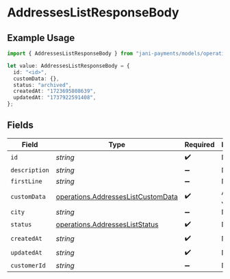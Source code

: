 # AddressesListResponseBody

## Example Usage

```typescript
import { AddressesListResponseBody } from "jani-payments/models/operations";

let value: AddressesListResponseBody = {
  id: "<id>",
  customData: {},
  status: "archived",
  createdAt: "1723695808639",
  updatedAt: "1737922591408",
};
```

## Fields

| Field                                                                                    | Type                                                                                     | Required                                                                                 | Description                                                                              |
| ---------------------------------------------------------------------------------------- | ---------------------------------------------------------------------------------------- | ---------------------------------------------------------------------------------------- | ---------------------------------------------------------------------------------------- |
| `id`                                                                                     | *string*                                                                                 | :heavy_check_mark:                                                                       | N/A                                                                                      |
| `description`                                                                            | *string*                                                                                 | :heavy_minus_sign:                                                                       | N/A                                                                                      |
| `firstLine`                                                                              | *string*                                                                                 | :heavy_minus_sign:                                                                       | N/A                                                                                      |
| `customData`                                                                             | [operations.AddressesListCustomData](../../models/operations/addresseslistcustomdata.md) | :heavy_check_mark:                                                                       | Any valid JSON value                                                                     |
| `city`                                                                                   | *string*                                                                                 | :heavy_minus_sign:                                                                       | N/A                                                                                      |
| `status`                                                                                 | [operations.AddressesListStatus](../../models/operations/addressesliststatus.md)         | :heavy_check_mark:                                                                       | N/A                                                                                      |
| `createdAt`                                                                              | *string*                                                                                 | :heavy_check_mark:                                                                       | N/A                                                                                      |
| `updatedAt`                                                                              | *string*                                                                                 | :heavy_check_mark:                                                                       | N/A                                                                                      |
| `customerId`                                                                             | *string*                                                                                 | :heavy_minus_sign:                                                                       | N/A                                                                                      |